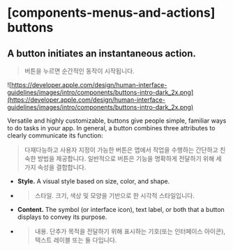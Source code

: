 # **[components-menus-and-actions] buttons**

## A button initiates an instantaneous action.
> 버튼을 누르면 순간적인 동작이 시작됩니다.
>




![https://developer.apple.com/design/human-interface-guidelines/images/intro/components/buttons-intro-dark_2x.png](https://developer.apple.com/design/human-interface-guidelines/images/intro/components/buttons-intro-dark_2x.png)

Versatile and highly customizable, buttons give people simple, familiar ways to do tasks in your app. In general, a button combines three attributes to clearly communicate its function:
> 다재다능하고 사용자 지정이 가능한 버튼은 앱에서 작업을 수행하는 간단하고 친숙한 방법을 제공합니다. 일반적으로 버튼은 기능을 명확하게 전달하기 위해 세 가지 속성을 결합합니다.
>




- **Style.** A visual style based on size, color, and shape.
- >  스타일. 크기, 색상 및 모양을 기반으로 한 시각적 스타일입니다.

- **Content.** The symbol (or interface icon), text label, or both that a button displays to convey its purpose.
- >  내용. 단추가 목적을 전달하기 위해 표시하는 기호(또는 인터페이스 아이콘), 텍스트 레이블 또는 둘 다입니다.

